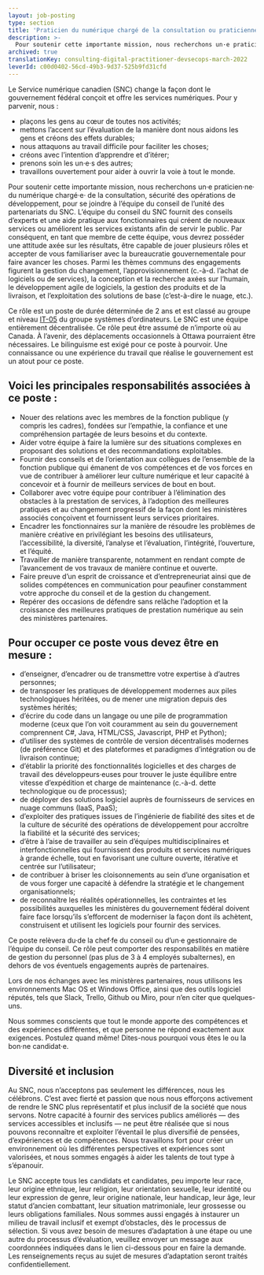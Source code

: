 ```yaml
---
layout: job-posting
type: section
title: 'Praticien du numérique chargé de la consultation ou praticienne du numérique chargée de la consultation - Sécurité des opérations de développement'
description: >-
  Pour soutenir cette importante mission, nous recherchons un·e praticien·ne· du numérique chargé·e· de la consultation, sécurité des opérations de développement, pour se joindre à l’équipe du conseil de l’unité des partenariats du SNC. L’équipe du conseil du SNC fournit des conseils d’experts et une aide pratique aux fonctionnaires qui créent de nouveaux services ou améliorent les services existants afin de servir le public. Par conséquent, en tant que membre de cette équipe, vous devrez posséder une attitude axée sur les résultats, être capable de jouer plusieurs rôles et accepter de vous familiariser avec la bureaucratie gouvernementale pour faire avancer les choses.
archived: true
translationKey: consulting-digital-practitioner-devsecops-march-2022
leverId: c00d0402-56cd-49b3-9d37-525b9fd31cfd
---
```


Le Service numérique canadien (SNC) change la façon dont le gouvernement fédéral conçoit et offre les services numériques. Pour y parvenir, nous :

- plaçons les gens au cœur de toutes nos activités;
- mettons l’accent sur l’évaluation de la manière dont nous aidons les gens et créons des effets durables;
- nous attaquons au travail difficile pour faciliter les choses;
- créons avec l’intention d’apprendre et d’itérer;
- prenons soin les un·e·s des autres;
- travaillons ouvertement pour aider à ouvrir la voie à tout le monde. 

Pour soutenir cette importante mission, nous recherchons un·e praticien·ne· du numérique chargé·e· de la consultation, sécurité des opérations de développement, pour se joindre à l’équipe du conseil de l’unité des partenariats du SNC. L’équipe du conseil du SNC fournit des conseils d’experts et une aide pratique aux fonctionnaires qui créent de nouveaux services ou améliorent les services existants afin de servir le public. Par conséquent, en tant que membre de cette équipe, vous devrez posséder une attitude axée sur les résultats, être capable de jouer plusieurs rôles et accepter de vous familiariser avec la bureaucratie gouvernementale pour faire avancer les choses. Parmi les thèmes communs des engagements figurent la gestion du changement, l’approvisionnement (c.-à-d. l’achat de logiciels ou de services), la conception et la recherche axées sur l’humain, le développement agile de logiciels, la gestion des produits et de la livraison, et l’exploitation des solutions de base (c’est-à-dire le nuage, etc.).

Ce rôle est  un poste de durée déterminée de 2 ans  et est classé au groupe et niveau [IT-05](https://www.tbs-sct.gc.ca/agreements-conventions/view-visualiser-fra.aspx?id=1) du groupe systèmes d’ordinateurs. Le SNC est une équipe entièrement décentralisée. Ce rôle peut être assumé de n’importe où au Canada. À l’avenir, des déplacements occasionnels à Ottawa pourraient être nécessaires. Le bilinguisme est exigé pour ce poste à pourvoir. Une connaissance ou une expérience du travail que réalise le gouvernement est un atout pour ce poste.

## Voici les principales responsabilités associées à ce poste :

- Nouer des relations avec les membres de la fonction publique (y compris les cadres), fondées sur l’empathie, la confiance et une compréhension partagée de leurs besoins et du contexte.
- Aider votre équipe à faire la lumière sur des situations complexes en proposant des solutions et des recommandations exploitables.
- Fournir des conseils et de l’orientation aux collègues de l’ensemble de la fonction publique qui émanent de vos compétences et de vos forces en vue de contribuer à améliorer leur culture numérique et leur capacité à concevoir et à fournir de meilleurs services de bout en bout. 
- Collaborer avec votre équipe pour contribuer à l’élimination des obstacles à la prestation de services, à l’adoption des meilleures pratiques et au changement progressif de la façon dont les ministères associés conçoivent et fournissent leurs services prioritaires.
- Encadrer les fonctionnaires sur la manière de résoudre les problèmes de manière créative en privilégiant les besoins des utilisateurs, l’accessibilité, la diversité, l’analyse et l’évaluation, l’intégrité, l’ouverture, et l’équité.
- Travailler de manière transparente, notamment en rendant compte de l’avancement de vos travaux de manière continue et ouverte. 
- Faire preuve d’un esprit de croissance et d’entrepreneuriat ainsi que de solides compétences en communication pour peaufiner constamment votre approche du conseil et de la gestion du changement. 
- Repérer des occasions de défendre sans relâche l’adoption et la croissance des meilleures pratiques de prestation numérique au sein des ministères partenaires.

## Pour occuper ce poste vous devez être en mesure :

- d’enseigner, d’encadrer ou de transmettre votre expertise à d’autres personnes;
- de transposer les pratiques de développement modernes aux piles technologiques héritées, ou de mener une migration depuis des systèmes hérités;
- d’écrire du code dans un langage ou une pile de programmation moderne (ceux que l’on voit couramment au sein du gouvernement comprennent C#, Java, HTML/CSS, Javascript, PHP et Python);
- d’utiliser des systèmes de contrôle de version décentralisés modernes (de préférence Git) et des plateformes et paradigmes d’intégration ou de livraison continue;
- d’établir la priorité des fonctionnalités logicielles et des charges de travail des développeurs·euses pour trouver le juste équilibre entre vitesse d’expédition et charge de maintenance (c.-à-d. dette technologique ou de processus);
- de déployer des solutions logiciel auprès de fournisseurs de services en nuage communs (IaaS, PaaS);
- d’exploiter des pratiques issues de l’ingénierie de fiabilité des sites et de la culture de sécurité des opérations de développement pour accroître la fiabilité et la sécurité des services;
- d’être à l’aise de travailler au sein d’équipes multidisciplinaires et interfonctionnelles qui fournissent des produits et services numériques à grande échelle, tout en favorisant une culture ouverte, itérative et centrée sur l’utilisateur; 
- de contribuer à briser les cloisonnements au sein d’une organisation et de vous forger une capacité à défendre la stratégie et le changement organisationnels;
- de reconnaître les réalités opérationnelles, les contraintes et les possibilités auxquelles les ministères du gouvernement fédéral doivent faire face lorsqu’ils s’efforcent de moderniser la façon dont ils achètent, construisent et utilisent les logiciels pour fournir des services. 

Ce poste relèvera du·de la chef·fe du conseil ou d’un·e gestionnaire de l’équipe du conseil. Ce rôle peut comporter des responsabilités en matière de gestion du personnel (pas plus de 3 à 4 employés subalternes), en dehors de vos éventuels engagements auprès de partenaires.  

Lors de nos échanges avec les ministères partenaires, nous utilisons les environnements Mac OS et Windows Office, ainsi que des outils logiciel réputés, tels que Slack, Trello, Github ou Miro, pour n’en citer que quelques-uns. 

Nous sommes conscients que tout le monde apporte des compétences et des expériences différentes, et que personne ne répond exactement aux exigences. Postulez quand même! Dites-nous pourquoi vous êtes le ou la bon·ne candidat·e.

## Diversité et inclusion

Au SNC, nous n’acceptons pas seulement les différences, nous les célébrons. C’est avec fierté et passion que nous nous efforçons activement de rendre le SNC plus représentatif et plus inclusif de la société que nous servons. Notre capacité à fournir des services publics améliorés — des services accessibles et inclusifs — ne peut être réalisée que si nous pouvons reconnaître et exploiter l’éventail le plus diversifié de pensées, d’expériences et de compétences. Nous travaillons fort pour créer un environnement où les différentes perspectives et expériences sont valorisées, et nous sommes engagés à aider les talents de tout type à s’épanouir.

Le SNC accepte tous les candidats et candidates, peu importe leur race, leur origine ethnique, leur religion, leur orientation sexuelle, leur identité ou leur expression de genre, leur origine nationale, leur handicap, leur âge, leur statut d’ancien combattant, leur situation matrimoniale, leur grossesse ou leurs obligations familiales. Nous sommes aussi engagés à instaurer un milieu de travail inclusif et exempt d’obstacles, dès le processus de sélection. Si vous avez besoin de mesures d’adaptation à une étape ou une autre du processus d’évaluation, veuillez envoyer un message aux coordonnées indiquées dans le lien ci-dessous pour en faire la demande. Les renseignements reçus au sujet de mesures d’adaptation seront traités confidentiellement.
